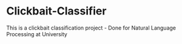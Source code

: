# Clickbait-Classifier
This is a clickbait classification project - Done for Natural Language Processing at University
